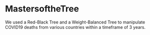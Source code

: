 # MastersoftheTree
We used a Red-Black Tree and a Weight-Balanced Tree to manipulate COVID19 deaths from various countries within a timeframe of 3 years. 
